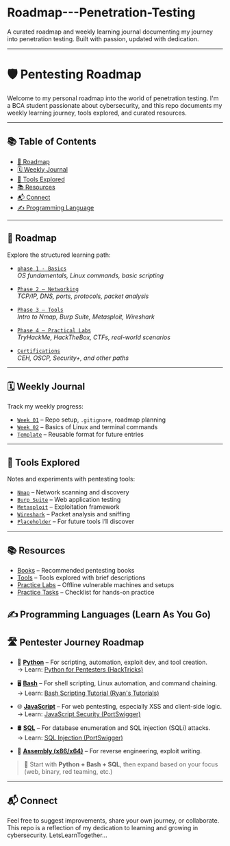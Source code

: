 # Roadmap---Penetration-Testing
A curated roadmap and weekly learning journal documenting my journey into penetration testing. Built with passion, updated with dedication.

---

# 🛡️ Pentesting Roadmap

Welcome to my personal roadmap into the world of penetration testing. I'm a BCA student passionate about cybersecurity, and this repo documents my weekly learning journey, tools explored, and curated resources.

---

## 📚 Table of Contents

- [🚀 Roadmap](#-roadmap)
- [🗓 Weekly Journal](#-weekly-journal)
- [🧰 Tools Explored](#-tools-explored)
- [📚 Resources](#-resources)
- [📬 Connect](#-connect)
- [✍️ Programming Language](#-programming-language) 

---

## 🚀 Roadmap

Explore the structured learning path:

- [`phase 1 - Basics`](roadmap/phase-1-basics.md)  
  *OS fundamentals, Linux commands, basic scripting*

- [`Phase 2 – Networking`](roadmap/phase-2-networking.md)  
  *TCP/IP, DNS, ports, protocols, packet analysis*

- [`Phase 3 – Tools`](roadmap/phase-3-tools.md)  
  *Intro to Nmap, Burp Suite, Metasploit, Wireshark*

- [`Phase 4 – Practical Labs`](roadmap/phase-4-practical.md)  
  *TryHackMe, HackTheBox, CTFs, real-world scenarios*

- [`Certifications`](roadmap/certifications.md)  
  *CEH, OSCP, Security+, and other paths*

---

## 🗓 Weekly Journal

Track my weekly progress:

- [`Week 01`](weekly-journal/week-01.md) – Repo setup, `.gitignore`, roadmap planning  
- [`Week 02`](weekly-journal/week-02.md) – Basics of Linux and terminal commands  
- [`Template`](weekly-journal/template.md) – Reusable format for future entries

---

## 🧰 Tools Explored

Notes and experiments with pentesting tools:

- [`Nmap`](tools/nmap/overview.md) – Network scanning and discovery  
- [`Burp Suite`](tools/burp-suite/overview.md) – Web application testing  
- [`Metasploit`](tools/metasploit/overview.md) – Exploitation framework  
- [`Wireshark`](tools/wireshark/overview.md) – Packet analysis and sniffing  
- [`Placeholder`](tools/placeholder.md) – For future tools I’ll discover

---

## 📚 Resources

- [Books](Resources/books.md) – Recommended pentesting books  
- [Tools](Tools/tools.md) – Tools explored with brief descriptions  
- [Practice Labs](Practice-Labs/offline-labs.md) – Offline vulnerable machines and setups  
- [Practice Tasks](Practice-Labs/task-checklist.md) – Checklist for hands-on practice

## ✍️ Programming Languages (Learn As You Go)

## 🛣️ Pentester Journey Roadmap

- 🐍 **[Python](https://docs.python.org/3/)** – For scripting, automation, exploit dev, and tool creation.  
  → Learn: [Python for Pentesters (HackTricks)](https://book.hacktricks.xyz/pentesting-web/python-for-pentesters)

- 🖥️ **[Bash](https://www.gnu.org/software/bash/manual/)** – For shell scripting, Linux automation, and command chaining.  
  → Learn: [Bash Scripting Tutorial (Ryan's Tutorials)](https://ryanstutorials.net/bash-scripting-tutorial/)

- 🌐 **[JavaScript](https://developer.mozilla.org/en-US/docs/Web/JavaScript)** – For web pentesting, especially XSS and client-side logic.  
  → Learn: [JavaScript Security (PortSwigger)](https://portswigger.net/web-security/cross-site-scripting)

- 🛢️ **[SQL](https://www.w3schools.com/sql/)** – For database enumeration and SQL injection (SQLi) attacks.  
  → Learn: [SQL Injection (PortSwigger)](https://portswigger.net/web-security/sql-injection)

- 🧬 **[Assembly (x86/x64)](https://cs.lmu.edu/~ray/notes/x86assembly/)** – For reverse engineering, exploit writing.

> 🔁 Start with **Python + Bash + SQL**, then expand based on your focus (web, binary, red teaming, etc.)

---

## 📬 Connect

Feel free to suggest improvements, share your own journey, or collaborate.  
This repo is a reflection of my dedication to learning and growing in cybersecurity.
LetsLearnTogether...
